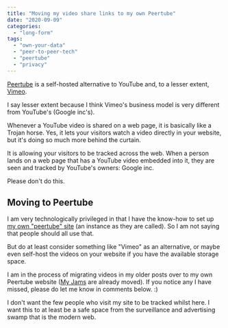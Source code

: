 ```yaml
---
title: "Moving my video share links to my own Peertube"
date: "2020-09-09"
categories: 
  - "long-form"
tags: 
  - "own-your-data"
  - "peer-to-peer-tech"
  - "peertube"
  - "privacy"
---
```


[Peertube](https://joinpeertube.org/) is a self-hosted alternative to YouTube and, to a lesser extent, [Vimeo](https://vimeo.com/).

I say lesser extent because I think Vimeo's business model is very different from YouTube's (Google inc's).

Whenever a YouTube video is shared on a web page, it is basically like a Trojan horse. Yes, it lets your visitors watch a video directly in your website, but it's doing so much more behind the curtain.

It is allowing your visitors to be tracked across the web. When a person lands on a web page that has a YouTube video embedded into it, they are seen and tracked by YouTube's owners: Google inc.

Please don't do this.

## Moving to Peertube

I am very technologically privileged in that I have the know-how to set up [my own "peertube" site](https://peertube.davidpeach.co.uk/videos/local) (an instance as they are called). So I am not saying that people should all use that.

But do at least consider something like "Vimeo" as an alternative, or maybe even self-host the videos on your website if you have the available storage space.

I am in the process of migrating videos in my older posts over to my own Peertube website ([My Jams](https://davidpeach.co.uk/category/jams/) are already moved). If you notice any I have missed, please do let me know in comments below. :)

I don't want the few people who visit my site to be tracked whilst here. I want this to at least be a safe space from the surveillance and advertising swamp that is the modern web.
